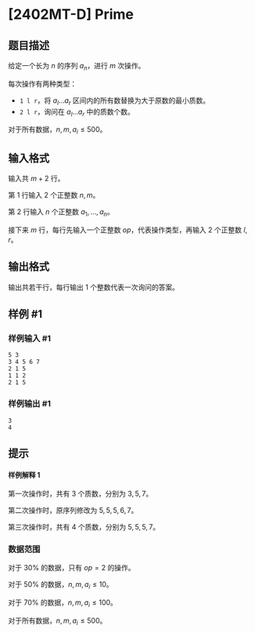 # [2402MT-D] Prime

## 题目描述

给定一个长为 $n$ 的序列 $a_n$，进行 $m$ 次操作。

每次操作有两种类型：

- `1 l r`，将 $a_l\ldots a_r$ 区间内的所有数替换为大于原数的最小质数。
- `2 l r`，询问在 $a_l\ldots a_r$ 中的质数个数。

对于所有数据，$n,m,a_i\leq 500$。

## 输入格式

输入共 $m+2$ 行。

第 $1$ 行输入 $2$ 个正整数 $n,m$。

第 $2$ 行输入 $n$ 个正整数 $a_1,\ldots,a_n$。

接下来 $m$ 行，每行先输入一个正整数 $op$，代表操作类型，再输入 $2$ 个正整数 $l,r$。

## 输出格式

输出共若干行，每行输出 $1$ 个整数代表一次询问的答案。

## 样例 #1

### 样例输入 #1

```
5 3
3 4 5 6 7
2 1 5 
1 1 2
2 1 5
```

### 样例输出 #1

```
3
4
```

## 提示

#### 样例解释 $1$

第一次操作时，共有 $3$ 个质数，分别为 $3,5,7$。

第二次操作时，原序列修改为 $5,5,5,6,7$。

第三次操作时，共有 $4$ 个质数，分别为 $5,5,5,7$。

### 数据范围

对于 $30\%$ 的数据，只有 $op=2$ 的操作。

对于 $50\%$ 的数据，$n,m,a_i\leq 10$。

对于 $70\%$ 的数据，$n,m,a_i\leq 100$。

对于所有数据，$n,m,a_i\leq 500$。